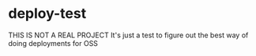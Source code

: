# deploy-test
THIS IS NOT A REAL PROJECT
It's just a test to figure out the best way of doing deployments for OSS

<!-- Dummy comment again -->
